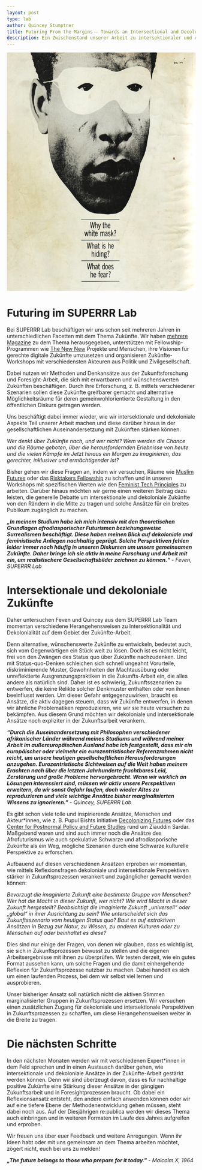 ```yaml
---
layout: post
type: lab
author: Quincey Stumptner
title: Futuring From the Margins – Towards an Intersectional and Decolonial Futures Practice
description: Ein Zwischenstand unserer Arbeit zu intersektionaler und dekolonialer Zukünfte-Arbeit.
---
```


<img src="/assets/img/blog/fanon.jpeg" alt="The photo shows a black and white photograph of Frantz Fanon with a white blindfold. The photo features a caption saying Why the mask? What is he hiding? What does he fear?" width="676" height="636">

<h1> Futuring im SUPERRR Lab </h1>

<p>
Bei SUPERRR Lab beschäftigen wir uns schon seit mehreren Jahren in unterschiedlichen Facetten mit dem Thema Zukünfte. Wir haben <a href="https://dingdingding.org/category/essays/">mehrere Magazine</a> zu dem Thema herausgegeben, unterstützen mit Fellowship-Programmen wie <a href="https://superrr.net/project/thenewnew/">The New New</a> Projekte und Menschen, ihre Visionen für gerechte digitale Zukünfte umzusetzen und organisieren Zukünfte-Workshops mit verschiedensten Akteuren aus Politik und Zivilgesellschaft.
</p>


<p>
Dabei nutzen wir Methoden und Denkansätze aus der Zukunftsforschung und Foresight-Arbeit, die sich mit erwartbaren und wünschenswerten Zukünften beschäftigen. Durch ihre Erforschung, z. B. mittels verschiedener Szenarien sollen diese Zukünfte greifbarer gemacht und alternative Möglichkeitsräume für deren gemeinwohlorientierte Gestaltung in den öffentlichen Diskurs getragen werden.
</p>

<p>
Uns beschäftigt dabei immer wieder, wie wir intersektionale und dekoloniale Aspekte Teil unserer Arbeit machen und diese darüber hinaus in der gesellschaftlichen Auseinandersetzung mit Zukünften stärken können. 
</p>


<p>
<i>Wer denkt über Zukünfte nach, und wer nicht? Wem werden die Chance und die Räume geboten, über die herausfordernden Erlebnisse von heute und die vielen Kämpfe im Jetzt hinaus ein Morgen zu imaginieren, das gerechter, inklusiver und ermächtigender ist?</i>
</p>

<p>
Bisher gehen wir diese Fragen an, indem wir versuchen, Räume wie <a href="https://muslimfutures.de/">Muslim Futures</a> oder das <a href="https://risktakers.space/">Risktakers Fellowship</a> zu schaffen und in unseren Workshops mit spezifischen Werten wie den <a href="https://superrr.net/feministtech/principles/">Feminist Tech Principles</a> zu arbeiten. Darüber hinaus möchten wir gerne einen weiteren Beitrag dazu leisten, die generelle Debatte um intersektionale und dekoloniale Zukünfte von den Rändern in die Mitte zu tragen und solche Ansätze für ein breites Publikum zugänglich zu machen.
</p>

<p>
<i><b>„In meinem Studium habe ich mich intensiv mit den theoretischen Grundlagen afrodiasporischer Futurismen beziehungsweise Surrealismen beschäftigt. Diese haben meinen Blick auf dekoloniale und feministische Anliegen nachhaltig geprägt. Solche Perspektiven fehlen leider immer noch häufig in unseren Diskursen um unsere gemeinsamen Zukünfte. Daher bringe ich sie aktiv in meine Forschung und Arbeit mit ein, um realistischere Gesellschaftsbilder zeichnen zu können.“ </b> - Feven, SUPERRR Lab</i>
</p>

<h1>
Intersektionale und dekoloniale Zukünfte
</h1>

<p>
Daher untersuchen Feven und Quincey aus dem SUPERRR Lab Team momentan verschiedene Herangehensweisen zu Intersektionalität und Dekolonialität auf dem Gebiet der Zukünfte-Arbeit.
</p>

<p>
Denn alternative, wünschenswerte Zukünfte zu entwickeln, bedeutet auch, sich vom Gegenwärtigen ein Stück weit zu lösen. Doch ist es nicht leicht, frei von den Zwängen des Status quo über Zukünfte nachzudenken. Und mit Status-quo-Denken schleichen sich schnell ungeahnt Vorurteile, diskriminierende Muster, Gewohnheiten der Machtausübung oder unreflektierte Ausgrenzungspraktiken in die Zukunfts-Arbeit ein, die alles andere als natürlich sind. Daher ist es schwierig, Zukunftsszenarien zu entwerfen, die keine Relikte solcher Denkmuster enthalten oder von ihnen beeinflusst werden. Um dieser Gefahr entgegenzuwirken, braucht es Ansätze, die aktiv dagegen steuern, dass wir Zukünfte entwerfen, in denen wir ähnliche Problematiken reproduzieren, wie wir sie heute versuchen zu bekämpfen. Aus diesem Grund möchten wir dekoloniale und intersektionale Ansätze noch expliziter in der Zukunftsarbeit verankern. 
<p>

<p>
<i><b>“Durch die Auseinandersetzung mit Philosophen verschiedener afrikanischer Länder während meines Studiums und während meiner Arbeit im außereuropäischen Ausland habe ich festgestellt, dass mir ein europäischer oder vielmehr ein eurozentristischer Referenzrahmen nicht reicht, um unsere heutigen gesellschaftlichen Herausforderungen anzugehen. Eurozentristische Sichtweisen auf die Welt haben meinem Erachten nach über die letzten Jahrhunderte fruchtbares Leid, Zerstörung und große Probleme hervorgebracht. Wenn wir wirklich an Lösungen interessiert sind, müssen wir aktiv unsere Perspektiven erweitern, da wir sonst Gefahr laufen, doch wieder Altes zu reproduzieren und viele wichtige Ansätze bisher marginalisierten Wissens zu ignorieren."</b> - Quincey, SUPERRR Lab</i>
</p>
  
<p>
Es gibt schon viele tolle und inspirierende Ansätze, Menschen und Akteur*innen, wie z. B. Pupul Bishts Initiative <a href="https://www.decolonizingfutures.org/">Decolonizing Futures</a> oder das <a href="https://www.cppfs.org/">Center for Postnormal Policy and Future Studies</a> rund um Ziauddin Sardar. Maßgebend waren und sind auch immer noch die Ansätze des Afrofuturismus wie auch spekulative Schwarze und afrodiasporische Zukünfte als ein Weg, mögliche Szenarien durch eine Schwarze kulturelle Perspektive zu erforschen. 
</p>

<p>
Aufbauend auf diesen verschiedenen Ansätzen erproben wir momentan, wie mittels Reflexionsfragen dekoloniale und intersektionale Perspektiven stärker in Zukunftsprozessen verankert und zugänglicher gemacht werden können:
</p>

<p>
<i>Bevorzugt die imaginierte Zukunft eine bestimmte Gruppe von Menschen? Wer hat die Macht in dieser Zukunft, wer nicht? Wie wird Macht in dieser Zukunft hergestellt? Beabsichtigt die imaginierte Zukunft „universell“ oder „global“ in ihrer Ausrichtung zu sein? Wie unterscheidet sich das Zukunftsszenario vom heutigen Status quo? Baut es auf extraktiven Ansätzen in Bezug zur Natur, zu Wissen, zu anderen Kulturen oder zu Menschen auf oder beinhaltet es diese?</i>
</p>

<p>
Dies sind nur einige der Fragen, von denen wir glauben, dass es wichtig ist, sie sich in Zukunftsprozessen bewusst zu stellen und die eigenen Arbeitsergebnisse mit ihnen zu überprüfen. Wir testen derzeit, wie ein gutes Format aussehen kann, um solche Fragen und die damit einhergehende Reflexion für Zukunftsprozesse nutzbar zu machen. Dabei handelt es sich um einen laufenden Prozess, bei dem wir selbst viel lernen und ausprobieren. 
</p>

<p>
Unser bisheriger Ansatz soll natürlich nicht die aktiven Stimmen marginalisierter Gruppen in Zukunftsprozessen ersetzen. Wir versuchen einen zusätzlichen Zugang für dekoloniale und intersektionale Perspektiven in Zukunftsprozessen zu schaffen, um diese Herangehensweisen weiter in die Breite zu tragen. 
</p>

<h1> Die nächsten Schritte </h1>

<p>
In den nächsten Monaten werden wir mit verschiedenen Expert*innen in dem Feld sprechen und in einen Austausch darüber gehen, wie intersektionale und dekoloniale Ansätze in der Zukünfte-Arbeit gestärkt werden können. Denn wir sind überzeugt davon, dass es für nachhaltige positive Zukünfte eine Stärkung dieser Ansätze in der gängigen Zukunftsarbeit und in Foresightprozessen braucht. Ob dabei ein Reflexionsansatz entsteht, den andere einfach anwenden können oder wir auf eine tiefere Ebene der Methodenentwicklung gehen müssen, steht dabei noch aus. Auf der Diesjährigen re:publica werden wir dieses Thema auch einbringen und in weiteren Formaten im Laufe des Jahres aufgreifen und erproben.
</p>

<p> Wir freuen uns über euer Feedback und weitere Anregungen. Wenn ihr Ideen habt oder mit uns gemeinsam an dem Thema arbeiten möchtet, zögert nicht, euch bei uns zu melden!
</p>

<p>
<i><b>„The future belongs to those who prepare for it today."</b> - Malcolm X, 1964</i>
</p>




